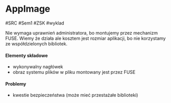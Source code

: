 # AppImage
#SRC #Sem1 #ZSK #wyklad 

Nie wymaga uprawnień administratora, bo montujemy przez mechanizm FUSE. Wiemy że działa ale kosztem jest rozmiar aplikacji, bo nie korzystamy ze współdzielonych bibliotek.

#### Elementy składowe
- wykonywalny nagłówek
- obraz systemu plików w pliku montowany jest przez FUSE

#### Problemy
- kwestie bezpieczeństwa (może mieć przestażałe biblioteki)